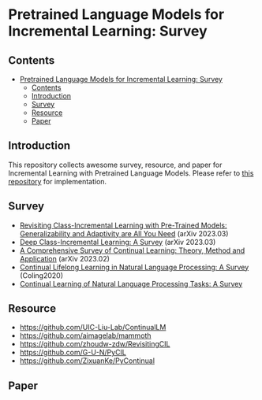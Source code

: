 # Pretrained Language Models for Incremental Learning: Survey

## Contents
- [Pretrained Language Models for Incremental Learning: Survey](#pretrained-language-models-for-incremental-learning-survey)
  - [Contents](#contents)
  - [Introduction](#introduction)
  - [Survey](#survey)
  - [Resource](#resource)
  - [Paper](#paper)

## Introduction
This repository collects awesome survey, resource, and paper for Incremental Learning with Pretrained Language Models. 
Please refer to [this repository](https://github.com/zzz47zzz/pretrained-lm-for-incremental-learning) for implementation.

## Survey
- [Revisiting Class-Incremental Learning with Pre-Trained Models: Generalizability and Adaptivity are All You Need](https://arxiv.org/abs/2303.07338) (arXiv 2023.03)
- [Deep Class-Incremental Learning: A Survey](https://arxiv.org/abs/2302.03648) (arXiv 2023.03)
- [A Comprehensive Survey of Continual Learning: Theory, Method and Application](https://arxiv.org/abs/2302.00487) (arXiv 2023.02)
- [Continual Lifelong Learning in Natural Language Processing: A Survey](https://aclanthology.org/2020.coling-main.574/) (Coling2020)
- [Continual Learning of Natural Language Processing Tasks: A Survey](https://arxiv.org/abs/2211.12701)

## Resource
- https://github.com/UIC-Liu-Lab/ContinualLM
- https://github.com/aimagelab/mammoth
- https://github.com/zhoudw-zdw/RevisitingCIL
- https://github.com/G-U-N/PyCIL
- https://github.com/ZixuanKe/PyContinual

## Paper